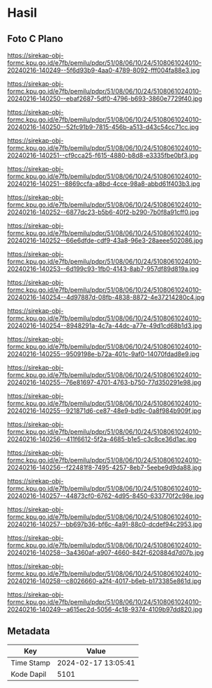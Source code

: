 # Hasil

## Foto C Plano

https://sirekap-obj-formc.kpu.go.id/e7fb/pemilu/pdpr/51/08/06/10/24/5108061024010-20240216-140249--5f6d93b9-4aa0-4789-8092-fff004fa88e3.jpg

https://sirekap-obj-formc.kpu.go.id/e7fb/pemilu/pdpr/51/08/06/10/24/5108061024010-20240216-140250--ebaf2687-5df0-4796-b693-3860e7729f40.jpg

https://sirekap-obj-formc.kpu.go.id/e7fb/pemilu/pdpr/51/08/06/10/24/5108061024010-20240216-140250--52fc91b9-7815-456b-a513-d43c54cc71cc.jpg

https://sirekap-obj-formc.kpu.go.id/e7fb/pemilu/pdpr/51/08/06/10/24/5108061024010-20240216-140251--cf9cca25-f615-4880-b8d8-e3335fbe0bf3.jpg

https://sirekap-obj-formc.kpu.go.id/e7fb/pemilu/pdpr/51/08/06/10/24/5108061024010-20240216-140251--8869ccfa-a8bd-4cce-98a8-abbd61f403b3.jpg

https://sirekap-obj-formc.kpu.go.id/e7fb/pemilu/pdpr/51/08/06/10/24/5108061024010-20240216-140252--6877dc23-b5b6-40f2-b290-7b0f8a91cff0.jpg

https://sirekap-obj-formc.kpu.go.id/e7fb/pemilu/pdpr/51/08/06/10/24/5108061024010-20240216-140252--66e6dfde-cdf9-43a8-96e3-28aeee502086.jpg

https://sirekap-obj-formc.kpu.go.id/e7fb/pemilu/pdpr/51/08/06/10/24/5108061024010-20240216-140253--6d199c93-1fb0-4143-8ab7-957df89d819a.jpg

https://sirekap-obj-formc.kpu.go.id/e7fb/pemilu/pdpr/51/08/06/10/24/5108061024010-20240216-140254--4d97887d-08fb-4838-8872-4e37214280c4.jpg

https://sirekap-obj-formc.kpu.go.id/e7fb/pemilu/pdpr/51/08/06/10/24/5108061024010-20240216-140254--8948291a-4c7a-44dc-a77e-49d1cd68b1d3.jpg

https://sirekap-obj-formc.kpu.go.id/e7fb/pemilu/pdpr/51/08/06/10/24/5108061024010-20240216-140255--9509198e-b72a-401c-9af0-14070fdad8e9.jpg

https://sirekap-obj-formc.kpu.go.id/e7fb/pemilu/pdpr/51/08/06/10/24/5108061024010-20240216-140255--76e81697-4701-4763-b750-77d350291e98.jpg

https://sirekap-obj-formc.kpu.go.id/e7fb/pemilu/pdpr/51/08/06/10/24/5108061024010-20240216-140255--921871d6-ce87-48e9-bd9c-0a8f984b909f.jpg

https://sirekap-obj-formc.kpu.go.id/e7fb/pemilu/pdpr/51/08/06/10/24/5108061024010-20240216-140256--411f6612-5f2a-4685-b1e5-c3c8ce36d1ac.jpg

https://sirekap-obj-formc.kpu.go.id/e7fb/pemilu/pdpr/51/08/06/10/24/5108061024010-20240216-140256--f22481f8-7495-4257-8eb7-5eebe9d9da88.jpg

https://sirekap-obj-formc.kpu.go.id/e7fb/pemilu/pdpr/51/08/06/10/24/5108061024010-20240216-140257--44873cf0-6762-4d95-8450-633770f2c98e.jpg

https://sirekap-obj-formc.kpu.go.id/e7fb/pemilu/pdpr/51/08/06/10/24/5108061024010-20240216-140257--bb697b36-bf6c-4a91-88c0-dcdef94c2953.jpg

https://sirekap-obj-formc.kpu.go.id/e7fb/pemilu/pdpr/51/08/06/10/24/5108061024010-20240216-140258--3a4360af-a907-4660-842f-620884d7d07b.jpg

https://sirekap-obj-formc.kpu.go.id/e7fb/pemilu/pdpr/51/08/06/10/24/5108061024010-20240216-140258--c8026660-a2f4-4017-b6eb-b173385e861d.jpg

https://sirekap-obj-formc.kpu.go.id/e7fb/pemilu/pdpr/51/08/06/10/24/5108061024010-20240216-140249--a615ec2d-5056-4c18-9374-4109b97dd820.jpg


## Metadata

| Key        | Value               |
| ---------- | ------------------- |
| Time Stamp | 2024-02-17 13:05:41 |
| Kode Dapil | 5101                |



